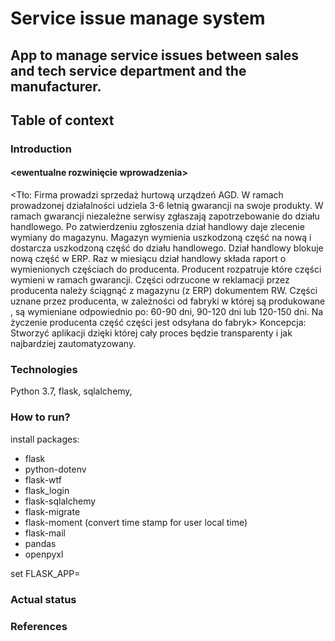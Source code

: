 ﻿# Service issue manage system
## App to manage service issues between sales and tech service department and the manufacturer. 
## Table of context
### Introduction
#### <ewentualne rozwinięcie wprowadzenia>
<Tło:
Firma prowadzi sprzedaż hurtową urządzeń AGD. W ramach prowadzonej działalności udziela  3-6 letnią gwarancji na swoje produkty. 
W ramach gwarancji niezależne serwisy zgłaszają zapotrzebowanie do działu handlowego. Po zatwierdzeniu zgłoszenia dział handlowy daje zlecenie wymiany do magazynu. Magazyn wymienia uszkodzoną część na nową i dostarcza uszkodzoną część do działu handlowego. Dział handlowy blokuje nową część w ERP. 
Raz w miesiącu dział handlowy składa raport o wymienionych częściach do producenta. Producent rozpatruje które części wymieni w ramach gwarancji. Części odrzucone w reklamacji przez producenta należy ściągnąć z magazynu (z ERP) dokumentem RW.
Części uznane przez producenta, w zależności od fabryki w której są produkowane , są wymieniane odpowiednio po: 60-90 dni, 90-120 dni lub 120-150 dni.  Na życzenie producenta część części jest odsyłana do fabryk>
Koncepcja:
Stworzyć aplikacji dzięki której cały proces będzie transparenty i jak najbardziej zautomatyzowany.
### Technologies
Python 3.7, flask, sqlalchemy, 
### How to run?
install packages: 
 - flask
 - python-dotenv
 - flask-wtf
 - flask_login
 - flask-sqlalchemy
 - flask-migrate
 - flask-moment (convert time stamp for user local time)
 - flask-mail
 - pandas
 - openpyxl
 
set FLASK_APP=
### Actual status
### References
